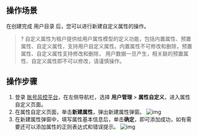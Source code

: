 ## 操作场景
在创建完成 用户目录 后，您可以进行新建自定义属性的操作。
>? 自定义属性为租户提供给用户属性模型的定义功能，包括内置属性、预置属性、自定义属性，支持用户自定义属性。内置属性不可修改和删除，预置属性、自定义属性支持修改和删除， 用户数据一旦产生，相关联的预置属性、自定义属性即不可以修改，请谨慎操作。

## 操作步骤
1. 登录 [账号风控平台](https://console.tencentcloud.com/ciam)，在左侧导航栏，选择 **用户管理** > **属性自定义**，进入属性自定义页面。
2. 在属性自定义页面，单击**新建属性**，弹出新建属性弹窗。
![img](https://qcloudimg.tencent-cloud.cn/raw/cee0951ed78f65794ffe6e9abb70d97d.png)
3. 在新建属性弹窗中，填写属性基本信息后，单击**确定**，即可添加成功，如有需要还可以添加属性的正则表达式和错误提示。
![img](https://qcloudimg.tencent-cloud.cn/raw/dc7b1e4ebbb005d02d24b5c7884c89ac.png)